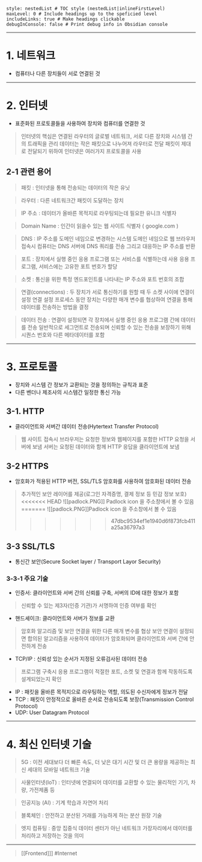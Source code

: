 
```table-of-contents
style: nestedList # TOC style (nestedList|inlineFirstLevel)
maxLevel: 0 # Include headings up to the speficied level
includeLinks: true # Make headings clickable
debugInConsole: false # Print debug info in Obsidian console
```
---
# 1. 네트워크 

- 컴퓨터나 다른 장치들이 서로 연결된 것
---
# 2. 인터넷 

- 표준화된 프로토콜들을 사용하여 장치와 컴퓨터를 연결한 것

>인터넷의 핵심은 연결된 라우터의 글로벌 네트워크,
>서로 다른 장치와 시스템 간의 트래픽을 관리
>데이터는 작은 패킷으로 나누어져 라우터로 전달
>패킷이 제대로 전달되기 위하여 인터넷은 여러가지 프로토콜을 사용

## 2-1 관련 용어

>패킷 : 인터넷을 통해 전송되는 데이터의 작은 유닛

>라우터 : 다른 네트워크간 패킷이 도달하는 장치

>IP 주소 : 데이터가 올바른 목적지로 라우팅되는데 필요한 유니크 식별자

>Domain Name : 인간이 읽을수 있는 웹 사이트 식별자 ( google.com )

>DNS : IP 주소를 도메인 네임으로 변경하는 시스템
>도메인 네임으로 웹 브라우저 접속시 컴퓨터는 DNS 서버에 DNS 쿼리를 전송
>그리고 대응하는 IP 주소를 반환

> 포트 : 장치에서 실행 중인 응용 프로그램 또는 서비스를 식별하는데 사용
> 응용 프로그램, 서비스에는 고유한 포트 번호가 할당

> 소켓 : 통신을 위한 특정 엔드포인트를 나타내는 IP 주소와 포트 번호의 조합

> 연결(connections) :  두 장치가 서로 통신하기를 원할 때 두 소켓 사이에 연결이 설정
> 연결 설정 프로세스 동안 장치는 다양한 매개 변수를 협상하여 연결을 통해 
> 데이터를 전송하는 방법을 결정

>데이터 전송 : 연결이 설정되면 각 장치에서 실행 중인 응용 프로그램 간에 데이터를 전송
>일반적으로 세그먼트로 전송되며 신뢰할 수 있는 전송을 보장하기 위해 
>시퀀스 번호와 다른 메타데이터를 포함

---
# 3. 프로토콜 

- 장치와 시스템 간 정보가 교환되는 것을 정의하는 규칙과 표준
- 다른 벤더나 제조사의 시스템간 일정한 통신 가능

## 3-1. HTTP 

- 클라이언트와 서버간 데이터 전송(Hytertext Transfer Protocol)

>웹 사이트 접속시 브라우저는 요청한 정보와 웹페이지를 포함한 HTTP 요청을 서버에 보냄
>서버는 요청된 데이터와 함께 HTTP 응답을 클라이언트에 보냄 

## 3-2 HTTPS 

- 암호화가 적용된 HTTP 버전, SSL/TLS 암호화를 사용하여 암호화된 데이터 전송

>추가적인 보안 레이어를 제공(로그인 자격증명, 결제 정보 등 민감 정보 보호)
<<<<<<< HEAD
>![[padlock.PNG]] Padlock icon 을 주소창에서 볼 수 있음
=======
>![[padlock.PNG]]Padlock icon 을 주소창에서 볼 수 있음
>>>>>>> 47dbc9534ef1e1940d6f873fcb411a25a36797a3

## 3-3 SSL/TLS 

- 통신간 보안(Secure Socket layer / Transport Layor Security)
  
### 3-3-1 주요 기술

- 인증서: 클라이언트와 서버 간의 신뢰를 구축, 서버의 ID에 대한 정보가 포함
>신뢰할 수 있는 제3자(인증 기관)가 서명하여 인증 여부를 확인

- 핸드셰이크: 클라이언트와 서버가 정보를 교환
>암호화 알고리즘 및 보안 연결을 위한 다른 매개 변수를 협상
>보안 연결이 설정되면 합의된 알고리즘을 사용하여 데이터가 암호화되며 
>클라이언트와 서버 간에 안전하게 전송

- TCP/IP : 신뢰성 있는 순서가 지정된 오류검사된 데이터 전송
>프로그램 구축시 응용 프로그램이 적절한 포트, 소켓 및 연결과 함께 작동하도록 
>설계되었는지 확인

- IP : 패킷을 올바른 목적지으로 라우팅하는 역할, 의도된 수신자에게 정보가 전달
- TCP : 패킷이 안정적으로 올바른 순서로 전송되도록 보장(Transmission Control Protocol)
- UDP: User Datagram Protocol
---
# 4. 최신 인터넷 기술

>5G : 이전 세대보다 더 빠른 속도, 더 낮은 대기 시간 및 더 큰 용량을 제공하는 최신 세대의 모바일 네트워크 기술

>사물인터넷(IoT) : 인터넷에 연결되어 데이터를 교환할 수 있는 물리적인 기기, 차량, 가전제품 등

>인공지능 (AI) : 기계 학습과 자연어 처리

>블록체인 : 안전하고 분산된 거래를 가능하게 하는 분산 원장 기술

>엣지 컴퓨팅 : 중앙 집중식 데이터 센터가 아닌 네트워크 가장자리에서 데이터를 처리하고 저장하는 것을 의미

---
>[[Frontend]]]
#Internet